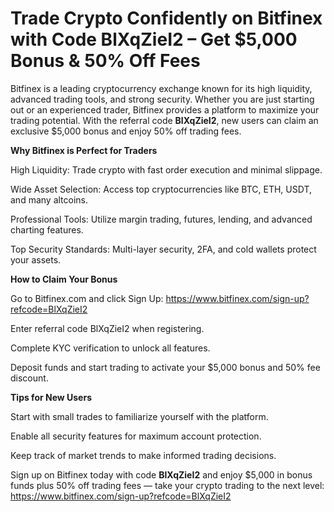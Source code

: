 # Trade Crypto Confidently on Bitfinex with Code BlXqZieI2 – Get $5,000 Bonus & 50% Off Fees

Bitfinex is a leading cryptocurrency exchange known for its high liquidity, advanced trading tools, and strong security. Whether you are just starting out or an experienced trader, Bitfinex provides a platform to maximize your trading potential. With the referral code **BlXqZieI2**, new users can claim an exclusive $5,000 bonus and enjoy 50% off trading fees.

**Why Bitfinex is Perfect for Traders**

High Liquidity: Trade crypto with fast order execution and minimal slippage.

Wide Asset Selection: Access top cryptocurrencies like BTC, ETH, USDT, and many altcoins.

Professional Tools: Utilize margin trading, futures, lending, and advanced charting features.

Top Security Standards: Multi-layer security, 2FA, and cold wallets protect your assets.

**How to Claim Your Bonus**

Go to Bitfinex.com and click Sign Up: https://www.bitfinex.com/sign-up?refcode=BlXqZieI2

Enter referral code BlXqZieI2 when registering.

Complete KYC verification to unlock all features.

Deposit funds and start trading to activate your $5,000 bonus and 50% fee discount.

**Tips for New Users**

Start with small trades to familiarize yourself with the platform.

Enable all security features for maximum account protection.

Keep track of market trends to make informed trading decisions.

Sign up on Bitfinex today with code **BlXqZieI2** and enjoy $5,000 in bonus funds plus 50% off trading fees — take your crypto trading to the next level: https://www.bitfinex.com/sign-up?refcode=BlXqZieI2
